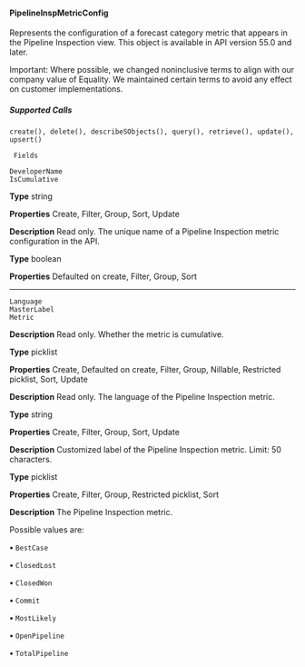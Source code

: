 #### PipelineInspMetricConfig

Represents the configuration of a forecast category metric that appears in the Pipeline Inspection view. This object is available in API
version 55.0 and later.

Important: Where possible, we changed noninclusive terms to align with our company value of Equality. We maintained certain
terms to avoid any effect on customer implementations.

##### Supported Calls
```
create(), delete(), describeSObjects(), query(), retrieve(), update(), upsert()

 Fields

```
```
DeveloperName
IsCumulative

```

**Type**
string

**Properties**
Create, Filter, Group, Sort, Update

**Description**
Read only. The unique name of a Pipeline Inspection metric configuration in the API.

**Type**
boolean

**Properties**
Defaulted on create, Filter, Group, Sort


-----

```
Language
MasterLabel
Metric

```

**Description**
Read only. Whether the metric is cumulative.

**Type**
picklist

**Properties**
Create, Defaulted on create, Filter, Group, Nillable, Restricted picklist, Sort, Update

**Description**
Read only. The language of the Pipeline Inspection metric.

**Type**
string

**Properties**
Create, Filter, Group, Sort, Update

**Description**
Customized label of the Pipeline Inspection metric. Limit: 50 characters.

**Type**
picklist

**Properties**
Create, Filter, Group, Restricted picklist, Sort

**Description**
The Pipeline Inspection metric.

Possible values are:

**•** `BestCase`

**•** `ClosedLost`

**•** `ClosedWon`

**•** `Commit`

**•** `MostLikely`

**•** `OpenPipeline`

**•** `TotalPipeline`

